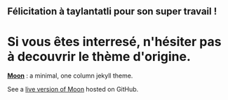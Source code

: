  
  
## Félicitation à taylantatli pour son super travail !

# Si vous êtes interresé, n'hésiter pas à decouvrir le thème d'origine.

**[Moon](https://taylantatli.github.io/Moon)** : a minimal, one column jekyll theme.

See a [live version of Moon](https://taylantatli.github.io/Moon) hosted on GitHub.

